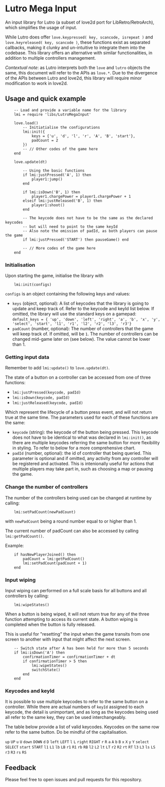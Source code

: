 # Lutro Mega Input

An input library for Lutro (a subset of love2d port for LibRetro/RetroArch), which simplifies the usage of input.

While Lutro does offer `love.keypressed( key, scancode, isrepeat )` and `love.keyreleased( key, scancode )`, these functions exist as separated callbacks, making it clunky and un-intuitive to integrate them into the codebase. This library offers an alternative with similar functionalities, in addition to multiple controllers management.

*Contextual note*: as Lutro interprets both the `love` and `lutro` objects the same, this document will refer to the APIs as `love.*`. Due to the divergence of the APIs between Lutro and love2d, this library will require minor modification to work in love2d.

## Usage and quick example
```
    -- Load and provide a variable name for the library
    lmi = require 'libs/LutroMegaInput'

    love.load()
        -- Initiatialise the configurations
        lmi:init({
            keys = {'u', 'd', 'l', 'r', 'A', 'B', 'start'},
            padCount = 2
        })
        -- // Other codes of the game here
    end

    love.update(dt)

        -- Using the basic functions
        if lmi:justPressed('A', 1) then
            player1:jump()
        end

        if lmi:isDown('B', 1) then
            player1.chargePower = player1.chargePower + 1
        elseif lmi:justReleased('B', 1) then
            player1:shoot()
        end

        -- The keycode does not have to be the same as the declared keycodes
        -- but will need to point to the same keyId
        -- Also note the omission of padId, as both players can pause the game
        if lmi:justPressed('START') then pauseGame() end

        -- // More codes of the game here
    end
```

### Initialisation

Upon starting the game, initialise the library with

```
    lmi:init(configs)
```

`configs` is an object containing the following keys and values:
* `keys` (object, optional): A list of keycodes that the library is going to update and keep track of. Refer to the keycode and keyId list below. If omitted, the library will use the standard keys on a gamepad: `default_keys = {
    'up', 'down', 'left', 'right', 'a', 'b', 'x', 'y', 'select', 'start', 'l1', 'r1', 'l2', 'r2', 'l3', 'r3'}`
* `padCount` (number, optional): The number of controllers that the game will keep track of. If omitted, will be `1`. The number of controllers can be changed mid-game later on (see below). The value cannot be lower than 1.

### Getting input data

Remember to add `lmi:update()` to `love.update(dt)`.

The state of a button on a controller can be accessed from one of three functions:

* `lmi:justPressed(keycode, padId)`
* `lmi:isDown(keycode, padId)`
* `lmi:justReleased(keycode, padId)`

Which represent the lifecycle of a button press event, and will not return true at the same time. The parameters used for each of these functions are the same:
* `keycode` (string): the keycode of the button being pressed. This keycode does not have to be identical to what was declared in `lmi:init()`, as there are multiple keycodes referring the same button for more flexibility in styling. To refer to below for a more comprehensive chart.
* `padId` (number, optional): the id of controller that being queried. This parameter is optional and if omitted, any activity from any controller will be registered and activated. This is intenionally useful for actions that multiple players may take part in, such as choosing a map or pausing the game.

### Change the number of controllers

The number of the controllers being used can be changed at runtime by calling:

```
    lmi:setPadCount(newPadCount)
```

with `newPadCount` being a round number equal to or higher than 1.

The current number of padCount can also be accessed by calling `lmi:getPadCount()`.

Example:
```
    if hasNewPlayerJoined() then
        padCount = lmi:getPadCount()
        lmi:setPadCount(padCount + 1)
    end
```

### Input wiping

Input wiping can performed on a full scale basis for all buttons and all controllers by calling:

```
    lmi:wipeStates()
```

When a button is being wiped, it will not return true for any of the three function attempting to access its current state. A button wiping is completed when the button is fully released.

This is useful for "resetting" the input when the game transits from one screen to another with input that might affect the next screen.

```
    -- Switch state after A has been held for more than 5 seconds
    if lmi:isDown('A') then
        confirmationTimer = confirmationTimer + dt
        if confirmationTimer > 5 then 
            lmi:wipeStates()
            switchState()
        end
    end
```

### Keycodes and keyId

It is possible to use multiple keycodes to refer to the same button on a controller. While there are actual numbers of `keyId` assigned to each keycode, the detail is unimportant, and as long as the keycodes being used all refer to the same key, they can be used interchangeably.

The table below provide a list of valid keycodes. Keycodes on the same row refer to the same button. Do be mindful of the capitalisation.

`up` `UP` `u` `U`
`down` `DOWN` `d` `D`
`left` `LEFT` `l` `L`
`right` `RIGHT` `r` `R`
`a` `A`
`b` `B`
`x` `X`
`y` `Y`
`select` `SELECT`
`start` `START`
`l1` `L1` `lb` `LB`
`r1` `R1` `rb` `RB`
`l2` `L2` `lt` `LT`
`r2` `R2` `rt` `RT`
`l3` `L3` `ls` `LS`
`r3` `R3` `rs` `RS`

## Feedback

Please feel free to open issues and pull requests for this repository.